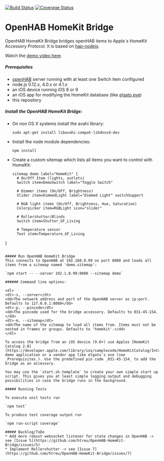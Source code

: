 [![Build Status](https://travis-ci.org/htreu/OpenHAB-HomeKit-Bridge.svg?branch=master)](https://travis-ci.org/htreu/OpenHAB-HomeKit-Bridge)
[![Coverage Status](https://coveralls.io/repos/htreu/OpenHAB-HomeKit-Bridge/badge.svg?branch=master&service=github)](https://coveralls.io/github/htreu/OpenHAB-HomeKit-Bridge?branch=master)

OpenHAB HomeKit Bridge
=============
OpenHAB HomeKit Bridge bridges openHAB items to Apple´s HomeKit Accessory Protocol. It is based on [hap-nodejs](https://github.com/KhaosT/HAP-NodeJS).

Watch the [demo video here](https://youtu.be/QAbOHhjo05U).

##### Prerequisites
* [openHAB](http://www.openhab.org) server running with at least one Switch item configured
* node.js 0.12.x, 4.0.x or 4.1.x
* an iOS device running iOS 8 or 9
* an iOS app for modifying the HomeKit database (like [elgato eve](https://www.elgato.com/de/eve-app-homekit))
* this repository

##### Install the OpenHAB HomeKit Bridge:
* On non OS X systems install the avahi library:

  `sudo apt-get install libavahi-compat-libdnssd-dev`
* Install the node module dependencies:

  `npm install`
* Create a custom sitemap which lists all items you want to control with HomeKit:
  ```
  sitemap demo label="HomeKit" {
    # On/Off Item (lights, outlets)
    Switch item=DemoSwitch label="Toggle Switch"

    # Dimmer items (On/Off, Brightness)
    Slider item=DimmedLight label="Dimmed Light" switchSupport

    # RGB light items (On/Off, Brightness, Hue, Saturation)
    Colorpicker item=RGBLight icon="slider"

    # Rollershutter/Blinds
    Switch item=Shutter_GF_Living

    # Temperature sensor
    Text item=Temperature_GF_Living
}
  ```

##### Run OpenHAB HomeKit Bridge
This connects to OpenHAB at 192.168.0.99 on port 8080 and loads all items from a sitemap named 'demo.sitemap':

  `npm start -- --server 192.1.0.99:8080 --sitemap demo`

###### Command line options:

<dl>
<dt>-s, --server</dt>
  <dd>The network address and port of the OpenHAB server as ip:port. Defaults to 127.0.0.1:8080</dd>
<dt>-p, --pincode</dt>
  <dd>The pincode used for the bridge accessory. Defaults to 031-45-154.</dd>
<dt>-m, --sitemap</dt>
  <dd>The name of the sitemap to load all items from. Items must not be nested in frames or groups. Defaults to 'homekit'.</dd>
</dl>

To access the bridge from an iOS device (9.0+) use Apples [HomeKit Catalog 2.0](https://developer.apple.com/library/ios/samplecode/HomeKitCatalog/Introduction/Intro.html) demo application or a vendor app like elgato´s eve (see _Prerequisites_). Use the predefined pin code _031-45-154_ to add the bridge as an accessory.

You may use the `start.sh.template` to create your own simple start up script. This gives you at least simple logging output and debugging possibilities in case the bridge runs in the background.

##### Running Tests

To execute unit tests run

`npm test`

To produce test coverage output run

`npm run-script coverage`

##### Backlog/ToDo
* Add more robust websocket listener for state changes in OpenHAB -> see [Issue 5](https://github.com/htreu/OpenHAB-HomeKit-Bridge/issues/5)
* Implement Rollershutter -> see [Issue 7](https://github.com/htreu/OpenHAB-HomeKit-Bridge/issues/7)
